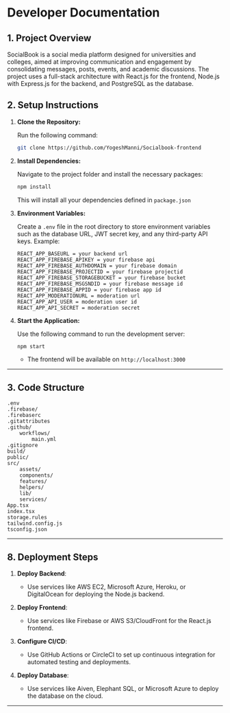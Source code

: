 # Developer Documentation

## 1. Project Overview

SocialBook is a social media platform designed for universities and colleges, aimed at improving communication and engagement by consolidating messages, posts, events, and academic discussions. The project uses a full-stack architecture with React.js for the frontend, Node.js with Express.js for the backend, and PostgreSQL as the database.

## 2. Setup Instructions

1. **Clone the Repository:**

   Run the following command:

   ```bash
   git clone https://github.com/YogeshManni/Socialbook-frontend
   ```

2. **Install Dependencies:**

   Navigate to the project folder and install the necessary packages:

   ```bash
   npm install
   ```

   This will install all your dependencies defined in `package.json`

3. **Environment Variables:**

   Create a `.env` file in the root directory to store environment variables such as the database URL, JWT secret key, and any third-party API keys. Example:

   ```env
   REACT_APP_BASEURL = your backend url
   REACT_APP_FIREBASE_APIKEY = your firebase api
   REACT_APP_FIREBASE_AUTHDOMAIN = your firebase domain
   REACT_APP_FIREBASE_PROJECTID = your firebase projectid
   REACT_APP_FIREBASE_STORAGEBUCKET = your firebase bucket
   REACT_APP_FIREBASE_MSGSNDID = your firebase message id
   REACT_APP_FIREBASE_APPID = your firebase app id
   REACT_APP_MODERATIONURL = moderation url
   REACT_APP_API_USER = moderation user id
   REACT_APP_API_SECRET = moderation secret
   ```

4. **Start the Application:**

   Use the following command to run the development server:

   ```bash
   npm start
   ```

   - The frontend will be available on `http://localhost:3000`

---

## 3. Code Structure

```
.env
.firebase/
.firebaserc
.gitattributes
.github/
    workflows/
        main.yml
.gitignore
build/
public/
src/
    assets/
    components/
    features/
    helpers/
    lib/
    services/
App.tsx
index.tsx
storage.rules
tailwind.config.js
tsconfig.json
```

---

## 8. Deployment Steps

1. **Deploy Backend**:

   - Use services like AWS EC2, Microsoft Azure, Heroku, or DigitalOcean for deploying the Node.js backend.

2. **Deploy Frontend**:

   - Use services like Firebase or AWS S3/CloudFront for the React.js frontend.

3. **Configure CI/CD**:

   - Use GitHub Actions or CircleCI to set up continuous integration for automated testing and deployments.

4. **Deploy Database**:
   - Use services like Aiven, Elephant SQL, or Microsoft Azure to deploy the database on the cloud.

---

